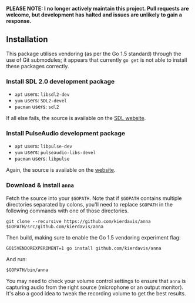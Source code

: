**PLEASE NOTE: I no longer actively maintain this project. Pull requests are welcome, but development has halted and issues are unlikely to gain a response.**

## Installation

This package utilises vendoring (as per the Go 1.5 standard) through the use of
Git submodules; it appears that currently `go get` is not able to install these
packages correctly.

### Install SDL 2.0 development package

* `apt` users: `libsdl2-dev`
* `yum` users: `SDL2-devel`
* `pacman` users: `sdl2`

If all else fails, the source is available on the [SDL website](https://www.libsdl.org/download-2.0.php#source).

### Install PulseAudio development package

* `apt` users: `libpulse-dev`
* `yum` users: `pulseaudio-libs-devel`
* `pacman` users: `libpulse`

Again, the source is available on the [website](http://www.freedesktop.org/wiki/Software/PulseAudio/Download/).

### Download & install `anna`

Fetch the source into your `$GOPATH`. Note that if `$GOPATH` contains multiple
directories separated by colons, you'll need to replace `$GOPATH` in the
following commands with one of those directories.

    git clone --recursive https://github.com/kierdavis/anna $GOPATH/src/github.com/kierdavis/anna

Then build, making sure to enable the Go 1.5 vendoring experiment flag:

    GO15VENDOREXPERIMENT=1 go install github.com/kierdavis/anna

And run:

    $GOPATH/bin/anna

You may need to check your volume control settings to ensure that `anna` is
capturing audio from the right source (microphone or an output monitor). It's
also a good idea to tweak the recording volume to get the best results.
